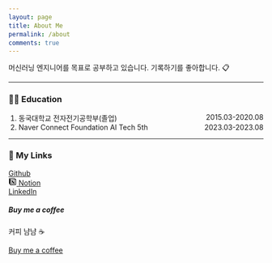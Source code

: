 ```yaml
---
layout: page
title: About Me
permalink: /about
comments: true
---
```


<head>
    <script src="https://kit.fontawesome.com/c0958f3d87.js" crossorigin="anonymous"></script>
</head>

<div class="row justify-content-between">
<div class="col-md-8 pr-5">

<p>머신러닝 엔지니어를 목표로 공부하고 있습니다. 기록하기를 좋아합니다. 📋</p>
<hr>

<h3>🧑‍🎓 Education</h3>
<ol style="padding-left: 0; margin-left: 20px;">
  <li>
    <div style="display: flex; justify-content: space-between;">
      <div>동국대학교 전자전기공학부(졸업)</div>
      <div style="text-align: right;">2015.03-2020.08</div>
    </div>
  </li>
  <li>
    <div style="display: flex; justify-content: space-between;">
      <div>Naver Connect Foundation AI Tech 5th</div>
      <div style="text-align: right;">2023.03-2023.08</div>
    </div>
  </li>
</ol>
<hr>
<h3>🔗 My Links</h3>
<ol style="padding-left: 0; list-style-type: none;">
  <li>
    <div>
      <a target="_blank" href="https://github.com/seungki1011"><i class="fa-brands fa-github" style="color: #0d0d0d;"></i> Github</a>
    </div>
  </li>
  <li>
    <div><a target="_blank" href="https://www.notion.so/"><img src="notion-logo.svg" width="16" height="16" alt="Notion SVG" /> Notion</a></div>
  </li>
  <li>
    <div><a target="_blank" href="https://www.linkedin.com/"><i class="fa-brands fa-linkedin" style="color: #000000;"></i> LinkedIn</a></div>
  </li>
</ol>
</div>

<div class="col-md-4">

<div class="sticky-top sticky-top-80">
<h5>Buy me a coffee</h5>

<p>커피 냠냠 ☕</p>

<a target="_blank" href="" class="btn btn-danger">Buy me a coffee</a> 
<!-- <a target="_blank" href="" class="btn btn-warning">Documentation</a> -->

</div>
</div>
</div>
